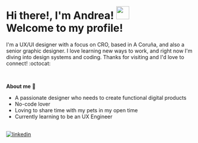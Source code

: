 #  Hi there!, I'm Andrea! <img src="https://media.giphy.com/media/hvRJCLFzcasrR4ia7z/giphy.gif" width="35"> <br> Welcome to my profile!
<p>
I'm a UX/UI designer with a focus on CRO, based in A Coruña, and also a senior graphic designer. I love learning new ways to work, and right now I'm diving into design systems and coding. Thanks for visiting and I'd love to connect! :octocat:
</p>
<br>	

**About me** :woman:

- A passionate designer who needs to create functional digital products
- No-code lover
- Loving to share time with my pets in my open time
- Currently learning to be an UX Engineer

<br>	
<a href="[https://www.linkedin.com/in/andrea-alonso-garc%C3%ADa/]" target="_blank">
<img src="https://img.shields.io/badge/linkedin:  Andrea Alonso-%2300acee.svg?color=405DE6&style=for-the-badge&logo=linkedin&logoColor=white" alt=linkedin style="margin-bottom: 5px;"/>
</a>








